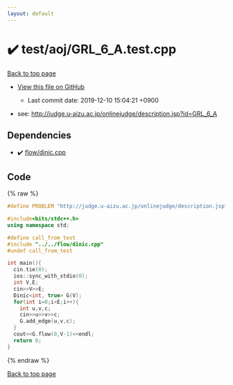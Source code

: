 ```yaml
---
layout: default
---
```


<!-- mathjax config similar to math.stackexchange -->
<script type="text/javascript" async
  src="https://cdnjs.cloudflare.com/ajax/libs/mathjax/2.7.5/MathJax.js?config=TeX-MML-AM_CHTML">
</script>
<script type="text/x-mathjax-config">
  MathJax.Hub.Config({
    TeX: { equationNumbers: { autoNumber: "AMS" }},
    tex2jax: {
      inlineMath: [ ['$','$'] ],
      processEscapes: true
    },
    "HTML-CSS": { matchFontHeight: false },
    displayAlign: "left",
    displayIndent: "2em"
  });
</script>

<script type="text/javascript" src="https://cdnjs.cloudflare.com/ajax/libs/jquery/3.4.1/jquery.min.js"></script>
<script src="https://cdn.jsdelivr.net/npm/jquery-balloon-js@1.1.2/jquery.balloon.min.js" integrity="sha256-ZEYs9VrgAeNuPvs15E39OsyOJaIkXEEt10fzxJ20+2I=" crossorigin="anonymous"></script>
<script type="text/javascript" src="../../../assets/js/copy-button.js"></script>
<link rel="stylesheet" href="../../../assets/css/copy-button.css" />


# :heavy_check_mark: test/aoj/GRL_6_A.test.cpp
<a href="../../../index.html">Back to top page</a>

* <a href="{{ site.github.repository_url }}/blob/master/test/aoj/GRL_6_A.test.cpp">View this file on GitHub</a>
    - Last commit date: 2019-12-10 15:04:21 +0900


* see: <a href="http://judge.u-aizu.ac.jp/onlinejudge/description.jsp?id=GRL_6_A">http://judge.u-aizu.ac.jp/onlinejudge/description.jsp?id=GRL_6_A</a>


## Dependencies
* :heavy_check_mark: <a href="../../../library/flow/dinic.cpp.html">flow/dinic.cpp</a>


## Code
{% raw %}
```cpp
#define PROBLEM "http://judge.u-aizu.ac.jp/onlinejudge/description.jsp?id=GRL_6_A"

#include<bits/stdc++.h>
using namespace std;

#define call_from_test
#include "../../flow/dinic.cpp"
#undef call_from_test

int main(){
  cin.tie(0);
  ios::sync_with_stdio(0);
  int V,E;
  cin>>V>>E;
  Dinic<int, true> G(V);
  for(int i=0;i<E;i++){
    int u,v,c;
    cin>>u>>v>>c;
    G.add_edge(u,v,c);
  }
  cout<<G.flow(0,V-1)<<endl;
  return 0;
}

```
{% endraw %}

<a href="../../../index.html">Back to top page</a>

